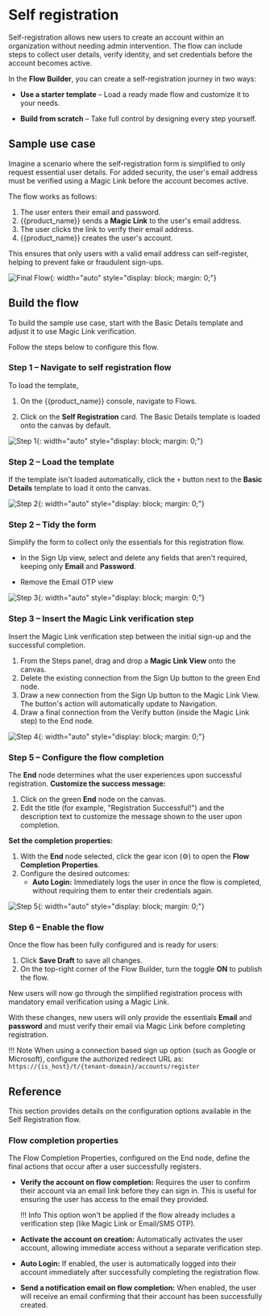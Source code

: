 # Self registration

Self-registration allows new users to create an account within an organization without needing admin intervention. The flow can include steps to collect user details, verify identity, and set credentials before the account becomes active.

In the **Flow Builder**, you can create a self-registration journey in two ways:

- **Use a starter template** – Load a ready made flow and customize it to your needs.

- **Build from scratch** – Take full control by designing every step yourself.

## Sample use case

Imagine a scenario where the self-registration form is simplified to only request essential user details. For added security, the user's email address must be verified using a Magic Link before the account becomes active.

The flow works as follows:

 1. The user enters their email and password.
 2. {{product_name}} sends a **Magic Link** to the user's email address.
 3. The user clicks the link to verify their email address.
 4. {{product_name}} creates the user's account.

This ensures that only users with a valid email address can self-register, helping to prevent fake or fraudulent sign-ups.

![Final Flow]({{base_path}}/assets/img/guides/flows/flow-registration.png){: width="auto" style="display: block; margin: 0;"}


## Build the flow

To build the sample use case, start with the Basic Details template and adjust it to use Magic Link verification.

Follow the steps below to configure this flow.

### Step 1 – Navigate to self registration flow

To load the template,

1. On the {{product_name}} console, navigate to Flows.

2. Click on the **Self Registration** card. The Basic Details template is loaded onto the canvas by default.

![Step 1]({{base_path}}/assets/img/guides/flows/flow-registration-step-01.gif){: width="auto" style="display: block; margin: 0;"}

### Step 2 – Load the template

If the template isn't loaded automatically, click the `+` button next to the **Basic Details** template to load it onto the canvas.

![Step 2]({{base_path}}/assets/img/guides/flows/flow-registration-step-02.gif){: width="auto" style="display: block; margin: 0;"}

### Step 2 – Tidy the form

Simplify the form to collect only the essentials for this registration flow.

- In the Sign Up view, select and delete any fields that aren't required, keeping only **Email** and **Password**.

- Remove the Email OTP view

![Step 3]({{base_path}}/assets/img/guides/flows/flow-registration-step-03.png){: width="auto" style="display: block; margin: 0;"}

### Step 3 – Insert the Magic Link verification step

Insert the Magic Link verification step between the initial sign-up and the successful completion.

1. From the Steps panel, drag and drop a **Magic Link View** onto the canvas.
2. Delete the existing connection from the Sign Up button to the green End node.
3. Draw a new connection from the Sign Up button to the Magic Link View. The button's action will automatically update to Navigation.
4. Draw a final connection from the Verify button (inside the Magic Link step) to the End node.

![Step 4]({{base_path}}/assets/img/guides/flows/flow-registration-step-04.png){: width="auto" style="display: block; margin: 0;"}

### Step 5 – Configure the flow completion

The **End** node determines what the user experiences upon successful registration.
**Customize the success message:**

1. Click on the green **End** node on the canvas.
2. Edit the title (for example, "Registration Successful!") and the description text to customize the message shown to the user upon completion.

**Set the completion properties:**

1. With the **End** node selected, click the gear icon (⚙️) to open the **Flow Completion Properties**.
2. Configure the desired outcomes:
   - **Auto Login:** Immediately logs the user in once the flow is completed, without requiring them to enter their credentials again.

![Step 5]({{base_path}}/assets/img/guides/flows/flow-registration-step-05.png){: width="auto" style="display: block; margin: 0;"}

### Step 6 – Enable the flow

Once the flow has been fully configured and is ready for users:

1. Click **Save Draft** to save all changes.
2. On the top-right corner of the Flow Builder, turn the toggle **ON** to publish the flow.


New users will now go through the simplified registration process with mandatory email verification using a Magic Link.

With these changes, new users will only provide the essentials **Email** and **password** and must verify their email via Magic Link before completing registration.

!!! Note
    When using a connection based sign up option (such as Google or Microsoft), configure the authorized redirect URL as: `https://{is_host}/t/{tenant-domain}/accounts/register`

## Reference

This section provides details on the configuration options available in the Self Registration flow.

### Flow completion properties

The Flow Completion Properties, configured on the End node, define the final actions that occur after a user successfully registers.

- **Verify the account on flow completion:** Requires the user to confirm their account via an email link before they can sign in. This is useful for ensuring the user has access to the email they provided.

    !!! Info
        This option won't be applied if the flow already includes a verification step (like Magic Link or Email/SMS OTP).

- **Activate the account on creation:** Automatically activates the user account, allowing immediate access without a separate verification step.

- **Auto Login:** If enabled, the user is automatically logged into their account immediately after successfully completing the registration flow.

- **Send a notification email on flow completion:** When enabled, the user will receive an email confirming that their account has been successfully created.

